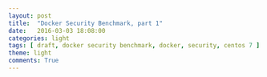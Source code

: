 ```yaml
---
layout: post
title:  "Docker Security Benchmark, part 1"
date:   2016-03-03 18:08:00
categories: light 
tags: [ draft, docker security benchmark, docker, security, centos 7 ]
theme: light
comments: True
---
```

